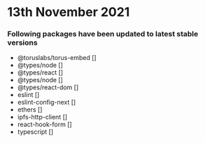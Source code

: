 # 13th November 2021

### Following packages have been updated to latest stable versions

- @toruslabs/torus-embed []
- @types/node []
- @types/react []
- @types/node []
- @types/react-dom []
- eslint []
- eslint-config-next []
- ethers []
- ipfs-http-client []
- react-hook-form []
- typescript []
